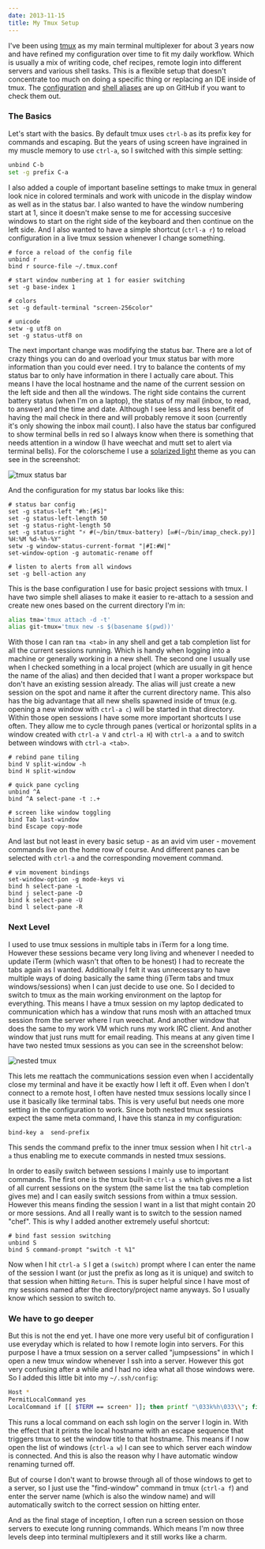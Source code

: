 ```yaml
---
date: 2013-11-15
title: My Tmux Setup
---
```


I've been using [tmux][tmux] as my main terminal multiplexer for about 3 years
now and have refined my configuration over time to fit my daily workflow.
Which is usually a mix of writing code, chef recipes, remote login into
different servers and various shell tasks. This is a flexible setup that
doesn't concentrate too much on doing a specific thing or replacing an IDE
inside of tmux. The [configuration][tmuxconf] and [shell aliases][aliases] are
up on GitHub if you want to check them out.

### The Basics
Let's start with the basics. By default tmux uses `ctrl-b` as its prefix key
for commands and escaping. But the years of using screen have ingrained in my
muscle memory to use `ctrl-a`, so I switched with this simple setting:

```bash
unbind C-b
set -g prefix C-a
```

I also added a couple of important baseline settings to make tmux in general
look nice in colored terminals and work with unicode in the display window as
well as in the status bar. I also wanted to have the window numbering start at
1, since it doesn't make sense to me for accessing succesive windows to start
on the right side of the keyboard and then continue on the left side. And I
also wanted to have a simple shortcut (`ctrl-a r`) to reload configuration in
a live tmux session whenever I change something.

```
# force a reload of the config file
unbind r
bind r source-file ~/.tmux.conf

# start window numbering at 1 for easier switching
set -g base-index 1

# colors
set -g default-terminal "screen-256color"

# unicode
setw -g utf8 on
set -g status-utf8 on
```

The next important change was modifying the status bar. There are a lot of
crazy things you can do and overload your tmux status bar with more
information than you could ever need. I try to balance the contents of my
status bar to only have information in there I actually care about. This means
I have the local hostname and the name of the current session on the left side
and then all the windows. The right side contains the current battery status
(when I'm on a laptop), the status of my mail (inbox, to read, to answer) and
the time and date. Although I see less and less benefit of having the mail
check in there and will probably remove it soon (currently it's only showing
the inbox mail count). I also have the status bar configured to show terminal
bells in red so I always know when there is something that needs attention in
a window (I have weechat and mutt set to alert via terminal bells). For the
colorscheme I use a [solarized light][tmux-solarized] theme as you can see in
the screenshot:

![tmux status bar](/images/tmux-status.png)

And the configuration for my status bar looks like this:

```
# status bar config
set -g status-left "#h:[#S]"
set -g status-left-length 50
set -g status-right-length 50
set -g status-right "⚡ #(~/bin/tmux-battery) [✉#(~/bin/imap_check.py)] %H:%M %d-%h-%Y"
setw -g window-status-current-format "|#I:#W|"
set-window-option -g automatic-rename off

# listen to alerts from all windows
set -g bell-action any
```

This is the base configuration I use for basic project sessions with tmux. I
have two simple shell aliases to make it easier to re-attach to a session and
create new ones based on the current directory I'm in:

```bash
alias tma='tmux attach -d -t'
alias git-tmux='tmux new -s $(basename $(pwd))'
```

With those I can ran `tma <tab>` in any shell and get a tab completion list
for all the current sessions running. Which is handy when logging into a
machine or generally working in a new shell. The second one I usually use when
I checked something in a local project (which are usually in git hence the
name of the alias) and then decided that I want a proper workspace but don't
have an existing session already. The alias will just create a new session on
the spot and name it after the current directory name. This also has the big
advantage that all new shells spawned inside of tmux (e.g. opening a new
window with `ctrl-a c`) will be started in that directory. Within those open
sessions I have some more important shortcuts I use often. They allow me to
cycle through panes (vertical or horizontal splits in a window created with
`ctrl-a V` and `ctrl-a H`) with `ctrl-a a` and to switch between windows with
`ctrl-a <tab>`.

```
# rebind pane tiling
bind V split-window -h
bind H split-window

# quick pane cycling
unbind ^A
bind ^A select-pane -t :.+

# screen like window toggling
bind Tab last-window
bind Escape copy-mode
```

And last but not least in every basic setup - as an avid vim user - movement
commands live on the home row of course. And different panes can be selected
with `ctrl-a` and the corresponding movement command.

```
# vim movement bindings
set-window-option -g mode-keys vi
bind h select-pane -L
bind j select-pane -D
bind k select-pane -U
bind l select-pane -R
```

### Next Level
I used to use tmux sessions in multiple tabs in iTerm for a long time.
However these sessions became very long living and whenever I needed to update
iTerm (which wasn't that often to be honest) I had to recreate the tabs again
as I wanted. Additionally I felt it was unnecessary to have multiple ways of
doing basically the same thing (iTerm tabs and tmux windows/sessions) when I
can just decide to use one. So I decided to switch to tmux as the main working
environment on the laptop for everything. This means I have a tmux session on
my laptop dedicated to communication which has a window that runs mosh with an
attached tmux session from the server where I run weechat. And another window
that does the same to my work VM which runs my work IRC client. And another
window that just runs mutt for email reading. This means at any given time I
have two nested tmux sessions as you can see in the screenshot below:

![nested tmux](/images/nested-tmux.png)

This lets me reattach the communications session even when I accidentally
close my terminal and have it be exactly how I left it off. Even when I don't
connect to a remote host, I often have nested tmux sessions locally since I
use it basically like terminal tabs. This is very useful but needs one more
setting in the configuration to work. Since both nested tmux sessions expect
the same meta command, I have this stanza in my configuration:

```
bind-key a  send-prefix
```

This sends the command prefix to the inner tmux session when I hit `ctrl-a
a` thus enabling me to execute commands in nested tmux sessions.

In order to easily switch between sessions I mainly use to important
commands. The first one is the tmux built-in `ctrl-a s` which gives me a
list of all current sessions on the system (the same list the `tma` tab
completion gives me) and I can easily switch sessions from within a tmux
session. However this means finding the session I want in a list that might
contain 20 or more sessions. And all I really want is to switch to the
session named "chef". This is why I added another extremely useful shortcut:

```
# bind fast session switching
unbind S
bind S command-prompt "switch -t %1"
```

Now when I hit `ctrl-a S` I get a `(switch)` prompt where I can enter the name
of the session I want (or just the prefix as long as it is unique) and switch
to that session when hitting `Return`. This is super helpful since I have most
of my sessions named after the directory/project name anyways. So I usually
know which session to switch to.

### We have to go deeper
But this is not the end yet. I have one more very useful bit of configuration
I use everyday which is related to how I remote login into servers. For this
purpose I have a tmux session on a server called "jumpsessions" in which I
open a new tmux window whenever I ssh into a server. However this got very
confusing after a while and I had no idea what all those windows were. So I
added this little bit into my `~/.ssh/config`:

```bash
Host *
PermitLocalCommand yes
LocalCommand if [[ $TERM == screen* ]]; then printf "\033k%h\033\\"; fi
```

This runs a local command on each ssh login on the server I login in. With the
effect that it prints the local hostname with an escape sequence that triggers
tmux to set the window title to that hostname. This means if I now open the
list of windows (`ctrl-a w`) I can see to which server each window is
connected. And this is also the reason why I have automatic window renaming
turned off.

But of course I don't want to browse through all of those windows
to get to a server, so I just use the "find-window" command in tmux (`ctrl-a
f`) and enter the server name (which is also the window name) and will
automatically switch to the correct session on hitting enter.

And as the final stage of inception, I often run a screen session on those
servers to execute long running commands. Which means I'm now three levels
deep into terminal multiplexers and it still works like a charm.




[tmux]: http://tmux.sourceforge.net
[tmuxconf]: https://github.com/mrtazz/dotfiles/blob/master/tmux.conf
[aliases]: https://github.com/mrtazz/zshfiles/blob/master/zshrc
[tmux-solarized]: https://github.com/seebi/tmux-colors-solarized

